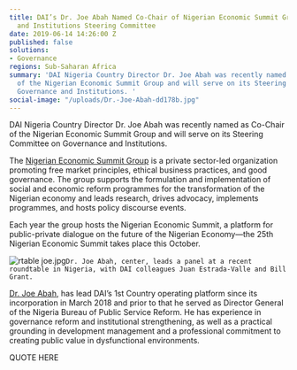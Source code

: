 ```yaml
---
title: DAI’s Dr. Joe Abah Named Co-Chair of Nigerian Economic Summit Group’s Governance
  and Institutions Steering Committee
date: 2019-06-14 14:26:00 Z
published: false
solutions:
- Governance
regions: Sub-Saharan Africa
summary: 'DAI Nigeria Country Director Dr. Joe Abah was recently named as Co-Chair
  of the Nigerian Economic Summit Group and will serve on its Steering Committee on
  Governance and Institutions. '
social-image: "/uploads/Dr.-Joe-Abah-dd178b.jpg"
---
```


DAI Nigeria Country Director Dr. Joe Abah was recently named as Co-Chair of the Nigerian Economic Summit Group and will serve on its Steering Committee on Governance and Institutions. 

The [Nigerian Economic Summit Group](https://nesgroup.org/) is a private sector-led organization promoting free market principles, ethical business practices, and good governance. The group supports the formulation and implementation of social and economic reform programmes for the transformation of the Nigerian economy and leads research, drives advocacy, implements programmes, and hosts policy discourse events. 

Each year the group hosts the Nigerian Economic Summit, a platform for public-private dialogue on the future of the Nigerian Economy—the 25th Nigerian Economic Summit takes place this October.

![rtable joe.jpg](/uploads/rtable%20joe.jpg)`Dr. Joe Abah, center, leads a panel at a recent roundtable in Nigeria, with DAI colleagues Juan Estrada-Valle and Bill Grant.`

[Dr. Joe Abah](https://www.dai.com/who-we-are/our-team/joe-abah), has lead DAI’s 1st Country operating platform since its incorporation in March 2018 and prior to that he served as Director General of the Nigeria Bureau of Public Service Reform. He has experience in governance reform and institutional strengthening, as well as a practical grounding in development management and a professional commitment to creating public value in dysfunctional environments. 

QUOTE HERE 